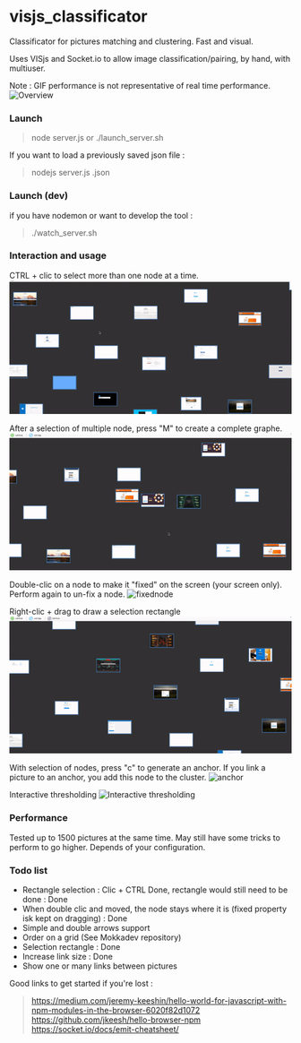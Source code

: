 # visjs_classificator
Classificator for pictures matching and clustering. Fast and visual.

Uses VISjs and Socket.io to allow image classification/pairing, by hand, with multiuser.

Note : GIF performance is not representative of real time performance.
![Overview](./doc/pictures/overview.gif)


### Launch

> node server.js
or 
> ./launch_server.sh 

If you want to load a previously saved json file : 
> nodejs server.js <nameOfYourFile>.json 

### Launch (dev)

if you have nodemon or want to develop the tool : 
> ./watch_server.sh 

### Interaction and usage
CTRL + clic to select more than one node at a time.
![Multiselection](./doc/pictures/vid2.gif)

After a selection of multiple node, press "M" to create a complete graphe.
![CompleteGraphe](./doc/pictures/vid3.gif)

Double-clic on a node to make it "fixed" on the screen (your screen only). Perform again to un-fix a node.
![fixednode](./doc/pictures/vid4.gif)

Right-clic + drag to draw a selection rectangle
![selectionRectangle](./doc/pictures/vid5.gif)

With selection of nodes, press "c" to generate an anchor. If you link a picture to an anchor, you add this node to the cluster.
![anchor](./doc/pictures/vid6.gif)

Interactive thresholding
![Interactive thresholding](./doc/pictures/threshold.gif)

### Performance
Tested up to 1500 pictures at the same time. May still have some tricks to perform to go higher. Depends of your configuration.

### Todo list 
- Rectangle selection : Clic + CTRL Done, rectangle would still need to be done : Done
- When double clic and moved, the node stays where it is (fixed property isk kept on dragging) : Done
- Simple and double arrows support
- Order on a grid (See Mokkadev repository)
- Selection rectangle : Done
- Increase link size : Done
- Show one or many links between pictures

Good links to get started if you're lost : 
> https://medium.com/jeremy-keeshin/hello-world-for-javascript-with-npm-modules-in-the-browser-6020f82d1072 
> https://github.com/jkeesh/hello-browser-npm
> https://socket.io/docs/emit-cheatsheet/

